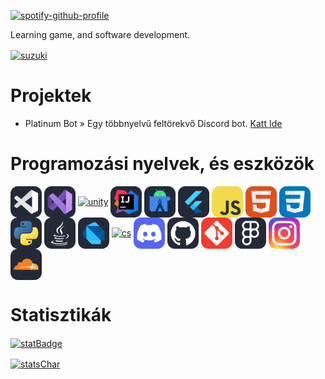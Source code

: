 [![spotify-github-profile](https://spotify-github-profile.kittinanx.com/api/view?uid=31m3incaodscfh7dvah7e5dtza6u&cover_image=true&theme=novatorem&show_offline=true&background_color=121212&interchange=false&bar_color=0094f0&bar_color_cover=true)](https://github.com/kittinan/spotify-github-profile)

Learning game, and software development.

<a href="#" target="_blank"><img align="center" src="https://img.shields.io/badge/Suzuki Valenti-grey?style=for-the-badge&logo=suzuki" alt="suzuki"/></a>

# Projektek
- Platinum Bot » Egy többnyelvű feltörekvő Discord bot. [Katt Ide](https://platinumbot.hu)

# Programozási nyelvek, és eszközök
<a href="#" target="_blank"><img align="center" src="https://raw.githubusercontent.com/tandpfun/skill-icons/main/icons/VSCode-Dark.svg" alt="vsc" width=50/></a>
<a href="#" target="_blank"><img align="center" src="https://github.com/tandpfun/skill-icons/raw/main/icons/VisualStudio-Dark.svg" alt="vs" width=50/></a>
<a href="#" target="_blank"><img align="center" src="https://skillicons.dev/icons?i=unity" alt="unity" width=50/></a>
<a href="#" target="_blank"><img align="center" src="https://raw.githubusercontent.com/tandpfun/skill-icons/main/icons/Idea-Dark.svg" alt="idea" width=50/></a>
<a href="#" target="_blank"><img align="center" src="https://raw.githubusercontent.com/tandpfun/skill-icons/65dea6c4eaca7da319e552c09f4cf5a9a8dab2c8/icons/AndroidStudio-Dark.svg" alt="androidsutdio" width=50/></a>
<a href="#" target="_blank"><img align="center" src="https://raw.githubusercontent.com/tandpfun/skill-icons/main/icons/Flutter-Dark.svg" alt="flutter" width=50/></a>
<a href="#" target="_blank"><img align="center" src="https://raw.githubusercontent.com/tandpfun/skill-icons/65dea6c4eaca7da319e552c09f4cf5a9a8dab2c8/icons/JavaScript.svg" alt="javascrit" width=50/></a>
<a href="#" target="_blank"><img align="center" src="https://raw.githubusercontent.com/tandpfun/skill-icons/main/icons/HTML.svg" alt="html" width=50/></a>
<a href="#" target="_blank"><img align="center" src="https://raw.githubusercontent.com/tandpfun/skill-icons/main/icons/CSS.svg" alt="css" width=50/></a>
<a href="#" target="_blank"><img align="center" src="https://raw.githubusercontent.com/tandpfun/skill-icons/main/icons/Python-Dark.svg" alt="python" width=50/></a>
<a href="#" target="_blank"><img align="center" src="https://raw.githubusercontent.com/tandpfun/skill-icons/main/icons/Java-Dark.svg" alt="java" width=50/></a>
<a href="#" target="_blank"><img align="center" src="https://raw.githubusercontent.com/tandpfun/skill-icons/main/icons/Dart-Dark.svg" alt="dart" width=50/></a>
<a href="#" target="_blank"><img align="center" src="https://skillicons.dev/icons?i=cs" alt="cs" width=50/></a>
<a href="#" target="_blank"><img align="center" src="https://raw.githubusercontent.com/tandpfun/skill-icons/main/icons/Discord.svg" alt="discord" width=50/></a>
<a href="#" target="_blank"><img align="center" src="https://raw.githubusercontent.com/tandpfun/skill-icons/main/icons/Github-Dark.svg" alt="github" width=50/></a>
<a href="#" target="_blank"><img align="center" src="https://github.com/tandpfun/skill-icons/raw/main/icons/Git.svg" alt="git" width=50/></a>
<a href="#" target="_blank"><img align="center" src="https://raw.githubusercontent.com/tandpfun/skill-icons/main/icons/Figma-Dark.svg" alt="figma" width=50/></a>
<a href="#" target="_blank"><img align="center" src="https://raw.githubusercontent.com/tandpfun/skill-icons/main/icons/Instagram.svg" alt="instragram" width=50/></a>
<a href="#" target="_blank"><img align="center" src="https://raw.githubusercontent.com/tandpfun/skill-icons/main/icons/Cloudflare-Dark.svg" alt="cloudflare" width=50/></a>



# Statisztikák
<a href="#" target="_blank"><img align="center" src="https://wakatime.com/badge/user/072df440-838d-4c16-bc34-137a5d0c01a1.svg" alt="statBadge"/></a>

<a href="#" target="_blank"><img align="center" src="https://github-readme-stats.vercel.app/api/wakatime?username=Bali&show_icons=true&theme=tokyonight" alt="statsChar"  height="300" width="500"/></a>
